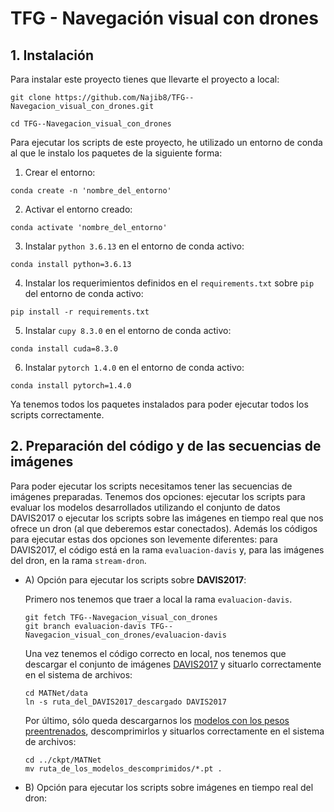 # TFG - Navegación visual con drones

## 1. Instalación

Para instalar este proyecto tienes que llevarte el proyecto a local:
```
git clone https://github.com/Najib8/TFG--Navegacion_visual_con_drones.git

cd TFG--Navegacion_visual_con_drones
```

Para ejecutar los scripts de este proyecto, he utilizado un entorno de conda al que le instalo los paquetes de la siguiente forma:

1. Crear el entorno:
```
conda create -n 'nombre_del_entorno'
```

2. Activar el entorno creado:
```
conda activate 'nombre_del_entorno'
```

3. Instalar `python 3.6.13` en el entorno de conda activo:
```
conda install python=3.6.13
```

4. Instalar los requerimientos definidos en el `requirements.txt` sobre `pip` del entorno de conda activo:
```
pip install -r requirements.txt
```

5. Instalar `cupy 8.3.0` en el entorno de conda activo:
```
conda install cuda=8.3.0
```

6. Instalar `pytorch 1.4.0` en el entorno de conda activo:
```
conda install pytorch=1.4.0
```

Ya tenemos todos los paquetes instalados para poder ejecutar todos los scripts correctamente.


## 2. Preparación del código y de las secuencias de imágenes

Para poder ejecutar los scripts necesitamos tener las secuencias de imágenes preparadas.
Tenemos dos opciones: ejecutar los scripts para evaluar los modelos desarrollados utilizando el conjunto de datos DAVIS2017 o
ejecutar los scripts sobre las imágenes en tiempo real que nos ofrece un dron (al que deberemos estar conectados).
Además los códigos para ejecutar estas dos opciones son levemente diferentes: para DAVIS2017, el código está en la rama `evaluacion-davis` y, para las imágenes del dron, en la rama `stream-dron`.

- A) Opción para ejecutar los scripts sobre **DAVIS2017**:

    Primero nos tenemos que traer a local la rama `evaluacion-davis`.
    ```
    git fetch TFG--Navegacion_visual_con_drones
    git branch evaluacion-davis TFG--Navegacion_visual_con_drones/evaluacion-davis
    ```
    
    Una vez tenemos el código correcto en local, nos tenemos que descargar el conjunto de imágenes [DAVIS2017](https://davischallenge.org/davis2017/code.html) y situarlo correctamente en el sistema de archivos:
    ```
    cd MATNet/data
    ln -s ruta_del_DAVIS2017_descargado DAVIS2017
    ```
    
    Por último, sólo queda descargarnos los [modelos con los pesos preentrenados](https://drive.google.com/file/d/1XlenYXgQjoThgRUbffCUEADS6kE4lvV_/view), descomprimirlos y situarlos correctamente en el sistema de archivos:
    ```
    cd ../ckpt/MATNet
    mv ruta_de_los_modelos_descomprimidos/*.pt .
    ```

- B) Opción para ejecutar los scripts sobre imágenes en tiempo real del dron:
    
    